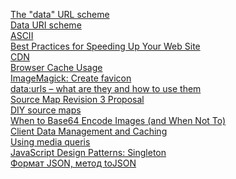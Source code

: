 <a href="http://tools.ietf.org/html/rfc2397
">The "data" URL scheme</a><br>
<a href="https://en.wikipedia.org/wiki/Data_URI_scheme">Data URI scheme</a><br>
<a href="https://en.wikipedia.org/wiki/ASCII">ASCII</a><br>
<a href="https://developer.yahoo.com/performance/rules.html#num_http=">Best Practices for Speeding Up Your Web Site</a><br>
<a href="https://en.wikipedia.org/wiki/Content_delivery_network">CDN</a><br>
<a href="http://yuiblog.com/blog/2007/01/04/performance-research-part-2/">Browser Cache Usage</a><br>
<a href="http://www.imagemagick.org/script/index.php">ImageMagick: Create favicon</a><br>
<a href="http://www.phpied.com/data-urls-what-are-they-and-how-to-use/">data:urls – what are they and how to use them</a><br>
<a href="https://docs.google.com/document/d/1U1RGAehQwRypUTovF1KRlpiOFze0b-_2gc6fAH0KY0k/edit">Source Map Revision 3 Proposal</a><br>
<a href="http://www.phpied.com/diy-source-maps/">DIY source maps</a><br>
<a href="http://davidbcalhoun.com/2011/when-to-base64-encode-images-and-when-not-to/">When to Base64 Encode Images (and When Not To)</a><br>
<a href="https://msdn.microsoft.com/en-us/library/hh404101.aspx">Client Data Management and Caching</a><br>
<a href="https://developer.mozilla.org/en-US/docs/Web/CSS/Media_Queries/Using_media_queries">Using media queris</a><br>
<a href="http://robdodson.me/javascript-design-patterns-singleton/">JavaScript Design Patterns: Singleton</a><br>
<a href="https://learn.javascript.ru/json#формат-json">Формат JSON, метод toJSON</a>